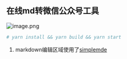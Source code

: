 ## 在线md转微信公众号工具

![image.png](https://cdn.nlark.com/yuque/0/2020/png/276215/1602056479155-71184f96-f85e-4c03-9973-d7c4d865edfb.png#align=left&display=inline&height=536&margin=%5Bobject%20Object%5D&name=image.png&originHeight=1072&originWidth=2788&size=279737&status=done&style=none&width=1394)

```bash
# yarn install && yarn build && yarn start
```

1. markdown编辑区域使用了[simplemde](https://github.com/sparksuite/simplemde-markdown-editor)
